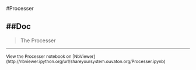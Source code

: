 
<!--
FrozenIsBool False
-->

#Processer

##Doc
----


> 
> The Processer
> 
> 

----

<small>
View the Processer notebook on [NbViewer](http://nbviewer.ipython.org/url/shareyoursystem.ouvaton.org/Processer.ipynb)
</small>

